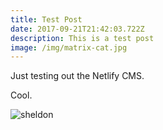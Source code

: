 ```yaml
---
title: Test Post
date: 2017-09-21T21:42:03.722Z
description: This is a test post
image: /img/matrix-cat.jpg
---
```

Just testing out the Netlify CMS.

Cool.

![sheldon](/img/sheldon-small.jpg)



